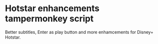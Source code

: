 # Hotstar enhancements tampermonkey script

Better subtitles, Enter as play button and more enhamcements for Disney+ Hotstar.
